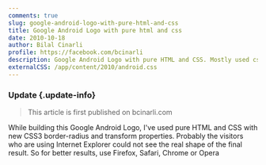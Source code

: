 ```yaml
---
comments: true
slug: google-android-logo-with-pure-html-and-css
title: Google Android Logo with pure html and css
date: 2010-10-18
author: Bilal Cinarli
profile: https://facebook.com/bcinarli
description: Google Android Logo with pure HTML and CSS. Mostly used css transform properties.
externalCSS: /app/content/2010/android.css
---
```

### Update {.update-info}
> This article is first published on bcinarli.com

While building this Google Android Logo, I've used pure HTML and CSS with new CSS3 border-radius and transform properties. Probably the visitors who are using Internet Explorer could not see the real shape of the final result. So for better results, use Firefox, Safari, Chrome or Opera

<div id="android">
    <div id="head" class="android-color">
        <div id="left-ear" class="ear android-color"></div>
        <div id="right-ear" class="ear android-color"></div>
        <div id="left-eye" class="eye"></div>
        <div id="right-eye" class="eye"></div>
    </div>
    <div id="body" class="android-color"></div>
    <div id="left-arm" class="arm android-color"></div>
    <div id="right-arm" class="arm android-color"></div>
    <div id="left-leg" class="leg android-color"></div>
    <div id="right-leg" class="leg android-color"></div>
</div>
